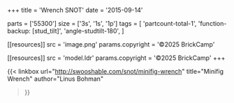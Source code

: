 +++
title = 'Wrench SNOT'
date  = '2015-09-14'

parts = ['55300']
size  = ['3s', '1s', '1p']
tags  = [
  'partcount-total-1',
  'function-backup: [stud_tilt]',
  'angle-studtilt-180',
]

[[resources]]
src              = 'image.png'
params.copyright = '©2025 BrickCamp'

[[resources]]
src              = 'model.ldr'
params.copyright = '©2025 BrickCamp'
+++

{{< linkbox
    url="http://swooshable.com/snot/minifig-wrench"
    title="Minifig Wrench"
    author="Linus Bohman"
>}}
